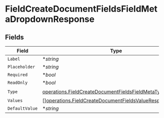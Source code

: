 # FieldCreateDocumentFieldsFieldMetaDropdownResponse


## Fields

| Field                                                                                                                                  | Type                                                                                                                                   | Required                                                                                                                               | Description                                                                                                                            |
| -------------------------------------------------------------------------------------------------------------------------------------- | -------------------------------------------------------------------------------------------------------------------------------------- | -------------------------------------------------------------------------------------------------------------------------------------- | -------------------------------------------------------------------------------------------------------------------------------------- |
| `Label`                                                                                                                                | **string*                                                                                                                              | :heavy_minus_sign:                                                                                                                     | N/A                                                                                                                                    |
| `Placeholder`                                                                                                                          | **string*                                                                                                                              | :heavy_minus_sign:                                                                                                                     | N/A                                                                                                                                    |
| `Required`                                                                                                                             | **bool*                                                                                                                                | :heavy_minus_sign:                                                                                                                     | N/A                                                                                                                                    |
| `ReadOnly`                                                                                                                             | **bool*                                                                                                                                | :heavy_minus_sign:                                                                                                                     | N/A                                                                                                                                    |
| `Type`                                                                                                                                 | [operations.FieldCreateDocumentFieldsFieldMetaTypeDropdown](../../models/operations/fieldcreatedocumentfieldsfieldmetatypedropdown.md) | :heavy_check_mark:                                                                                                                     | N/A                                                                                                                                    |
| `Values`                                                                                                                               | [][operations.FieldCreateDocumentFieldsValueResponse3](../../models/operations/fieldcreatedocumentfieldsvalueresponse3.md)             | :heavy_minus_sign:                                                                                                                     | N/A                                                                                                                                    |
| `DefaultValue`                                                                                                                         | **string*                                                                                                                              | :heavy_minus_sign:                                                                                                                     | N/A                                                                                                                                    |